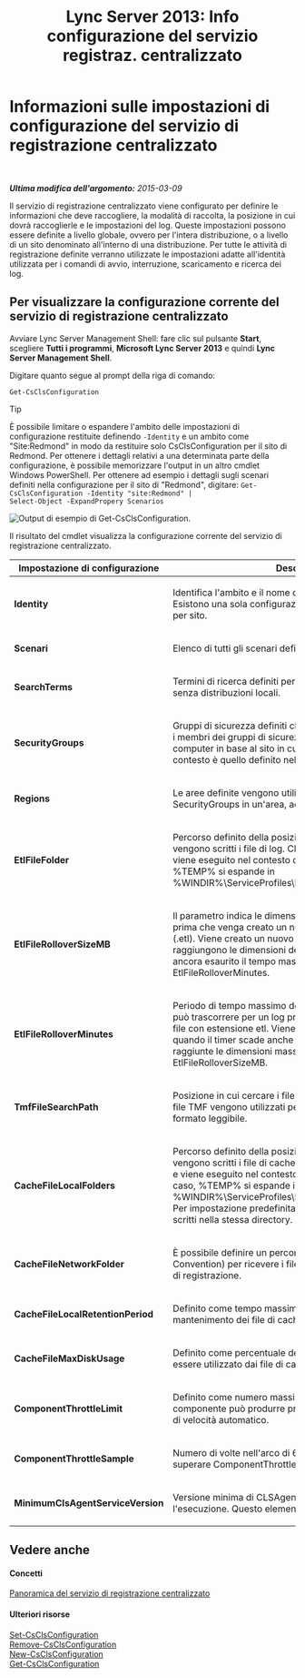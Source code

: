 ﻿---
title: "Lync Server 2013: Info configurazione del servizio registraz. centralizzato"
TOCTitle: "Lync Server 2013: Info configurazione del servizio registraz. centralizzato"
ms:assetid: 3c34e600-0b91-43dc-b4cc-90b6a70ee12e
ms:mtpsurl: https://technet.microsoft.com/it-it/library/JJ688029(v=OCS.15)
ms:contentKeyID: 49887523
ms.date: 08/24/2015
mtps_version: v=OCS.15
ms.translationtype: HT
---

# Informazioni sulle impostazioni di configurazione del servizio di registrazione centralizzato

 

_**Ultima modifica dell'argomento:** 2015-03-09_

Il servizio di registrazione centralizzato viene configurato per definire le informazioni che deve raccogliere, la modalità di raccolta, la posizione in cui dovrà raccoglierle e le impostazioni del log. Queste impostazioni possono essere definite a livello globale, ovvero per l'intera distribuzione, o a livello di un sito denominato all'interno di una distribuzione. Per tutte le attività di registrazione definite verranno utilizzate le impostazioni adatte all'identità utilizzata per i comandi di avvio, interruzione, scaricamento e ricerca dei log.

## Per visualizzare la configurazione corrente del servizio di registrazione centralizzato

Avviare Lync Server Management Shell: fare clic sul pulsante **Start**, scegliere **Tutti i programmi**, **Microsoft Lync Server 2013** e quindi **Lync Server Management Shell**.

Digitare quanto segue al prompt della riga di comando:

    Get-CsClsConfiguration

> [!TIP]  
> È possibile limitare o espandere l'ambito delle impostazioni di configurazione restituite definendo <code>-Identity</code> e un ambito come &quot;Site:Redmond&quot; in modo da restituire solo CsClsConfiguration per il sito di Redmond. Per ottenere i dettagli relativi a una determinata parte della configurazione, è possibile memorizzare l'output in un altro cmdlet Windows PowerShell. Per ottenere ad esempio i dettagli sugli scenari definiti nella configurazione per il sito di &quot;Redmond&quot;, digitare: <code>Get-CsClsConfiguration -Identity &quot;site:Redmond&quot; | Select-Object -ExpandPropery Scenarios</code>

![Output di esempio di Get-CsClsConfiguration.](images/JJ688029.23f98ddc-fc48-499a-b6c5-752611f2a0b0(OCS.15).jpg "Output di esempio di Get-CsClsConfiguration.")

Il risultato del cmdlet visualizza la configurazione corrente del servizio di registrazione centralizzato.


<table>
<colgroup>
<col style="width: 50%" />
<col style="width: 50%" />
</colgroup>
<thead>
<tr class="header">
<th>Impostazione di configurazione</th>
<th>Descrizione</th>
</tr>
</thead>
<tbody>
<tr class="odd">
<td><p><strong>Identity</strong></p></td>
<td><p>Identifica l'ambito e il nome della configurazione corrente. Esistono una sola configurazione a livello globale e una sola per sito.</p></td>
</tr>
<tr class="even">
<td><p><strong>Scenari</strong></p></td>
<td><p>Elenco di tutti gli scenari definiti per questa configurazione.</p></td>
</tr>
<tr class="odd">
<td><p><strong>SearchTerms</strong></p></td>
<td><p>Termini di ricerca definiti per la configurazione. Office 365, senza distribuzioni locali.</p></td>
</tr>
<tr class="even">
<td><p><strong>SecurityGroups</strong></p></td>
<td><p>Gruppi di sicurezza definiti che controllano gli utenti, ovvero i membri dei gruppi di sicurezza, che possono vedere i computer in base al sito in cui si trovano. Il sito in questo contesto è quello definito nel Generatore di topologie.</p></td>
</tr>
<tr class="odd">
<td><p><strong>Regions</strong></p></td>
<td><p>Le aree definite vengono utilizzate per raccogliere i SecurityGroups in un'area, ad esempio EMEA.</p></td>
</tr>
<tr class="even">
<td><p><strong>EtlFileFolder</strong></p></td>
<td><p>Percorso definito della posizione nei computer in cui vengono scritti i file di log. CLSAgent scrive i file di log e viene eseguito nel contesto del servizio di rete. In tal caso, %TEMP% si espande in %WINDIR%\ServiceProfiles\NetworkService\AppData\Local</p></td>
</tr>
<tr class="odd">
<td><p><strong>EtlFileRolloverSizeMB</strong></p></td>
<td><p>Il parametro indica le dimensioni massime del file di log prima che venga creato un nuovo file di log traccia eventi (.etl). Viene creato un nuovo file di log quando si raggiungono le dimensioni definite anche se non è stato ancora esaurito il tempo massimo impostato in EtlFileRolloverMinutes.</p></td>
</tr>
<tr class="even">
<td><p><strong>EtlFileRolloverMinutes</strong></p></td>
<td><p>Periodo di tempo massimo definito, espresso in minuti, che può trascorrere per un log prima che venga creato un nuovo file con estensione etl. Viene creato un nuovo file di log quando il timer scade anche se non sono ancora state raggiunte le dimensioni massime impostate in EtlFileRolloverSizeMB.</p></td>
</tr>
<tr class="odd">
<td><p><strong>TmfFileSearchPath</strong></p></td>
<td><p>Posizione in cui cercare i file TMF (Trace Message Format). I file TMF vengono utilizzati per convertire i file binari in un formato leggibile.</p></td>
</tr>
<tr class="even">
<td><p><strong>CacheFileLocalFolders</strong></p></td>
<td><p>Percorso definito della posizione nei computer in cui vengono scritti i file di cache. CLSAgent scrive i file di cache e viene eseguito nel contesto del servizio di rete. In questo caso, %TEMP% si espande in %WINDIR%\ServiceProfiles\NetworkService\AppData\Local. Per impostazione predefinita, i file di cache e di log vengono scritti nella stessa directory.</p></td>
</tr>
<tr class="odd">
<td><p><strong>CacheFileNetworkFolder</strong></p></td>
<td><p>È possibile definire un percorso UNC (Universal Naming Convention) per ricevere i file di cache durante le operazioni di registrazione.</p></td>
</tr>
<tr class="even">
<td><p><strong>CacheFileLocalRetentionPeriod</strong></p></td>
<td><p>Definito come tempo massimo, espresso in giorni, di mantenimento dei file di cache.</p></td>
</tr>
<tr class="odd">
<td><p><strong>CacheFileMaxDiskUsage</strong></p></td>
<td><p>Definito come percentuale dello spazio su disco che può essere utilizzato dai file di cache.</p></td>
</tr>
<tr class="even">
<td><p><strong>ComponentThrottleLimit</strong></p></td>
<td><p>Definito come numero massimo di tracce al secondo che un componente può produrre prima che venga attivato il limite di velocità automatico.</p></td>
</tr>
<tr class="odd">
<td><p><strong>ComponentThrottleSample</strong></p></td>
<td><p>Numero di volte nell'arco di 60 secondi in cui è possibile superare ComponentThrottleLimit.</p></td>
</tr>
<tr class="even">
<td><p><strong>MinimumClsAgentServiceVersion</strong></p></td>
<td><p>Versione minima di CLSAgent di cui è consentita l'esecuzione. Questo elemento è destinato a Office 365.</p></td>
</tr>
</tbody>
</table>


## Vedere anche

#### Concetti

[Panoramica del servizio di registrazione centralizzato](lync-server-2013-overview-of-the-centralized-logging-service.md)  

#### Ulteriori risorse

[Set-CsClsConfiguration](https://docs.microsoft.com/en-us/powershell/module/skype/Set-CsClsConfiguration)  
[Remove-CsClsConfiguration](https://docs.microsoft.com/en-us/powershell/module/skype/Remove-CsClsConfiguration)  
[New-CsClsConfiguration](https://docs.microsoft.com/en-us/powershell/module/skype/New-CsClsConfiguration)  
[Get-CsClsConfiguration](https://docs.microsoft.com/en-us/powershell/module/skype/Get-CsClsConfiguration)


